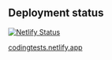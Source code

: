 ## Deployment status

[![Netlify Status](https://api.netlify.com/api/v1/badges/f6e9a42d-a93d-45bd-9b85-c152b480543d/deploy-status)](https://app.netlify.com/sites/codingtests/deploys)

[codingtests.netlify.app](codingtests.netlify.app)
